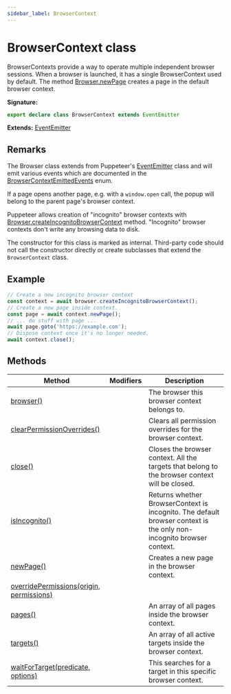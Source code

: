 ```yaml
---
sidebar_label: BrowserContext
---
```


# BrowserContext class

BrowserContexts provide a way to operate multiple independent browser sessions.
When a browser is launched, it has a single BrowserContext used by default. The
method [Browser.newPage](./puppeteer.browser.newpage.md) creates a page in the
default browser context.

**Signature:**

```typescript
export declare class BrowserContext extends EventEmitter
```

**Extends:** [EventEmitter](./puppeteer.eventemitter.md)

## Remarks

The Browser class extends from Puppeteer's
[EventEmitter](./puppeteer.eventemitter.md) class and will emit various events
which are documented in the
[BrowserContextEmittedEvents](./puppeteer.browsercontextemittedevents.md) enum.

If a page opens another page, e.g. with a `window.open` call, the popup will
belong to the parent page's browser context.

Puppeteer allows creation of "incognito" browser contexts with
[Browser.createIncognitoBrowserContext](./puppeteer.browser.createincognitobrowsercontext.md)
method. "Incognito" browser contexts don't write any browsing data to disk.

The constructor for this class is marked as internal. Third-party code should
not call the constructor directly or create subclasses that extend the
`BrowserContext` class.

## Example

```ts
// Create a new incognito browser context
const context = await browser.createIncognitoBrowserContext();
// Create a new page inside context.
const page = await context.newPage();
// ... do stuff with page ...
await page.goto('https://example.com');
// Dispose context once it's no longer needed.
await context.close();
```

## Methods

| Method                                                                                        | Modifiers | Description                                                                                                         |
| --------------------------------------------------------------------------------------------- | --------- | ------------------------------------------------------------------------------------------------------------------- |
| [browser()](./puppeteer.browsercontext.browser.md)                                            |           | The browser this browser context belongs to.                                                                        |
| [clearPermissionOverrides()](./puppeteer.browsercontext.clearpermissionoverrides.md)          |           | Clears all permission overrides for the browser context.                                                            |
| [close()](./puppeteer.browsercontext.close.md)                                                |           | Closes the browser context. All the targets that belong to the browser context will be closed.                      |
| [isIncognito()](./puppeteer.browsercontext.isincognito.md)                                    |           | Returns whether BrowserContext is incognito. The default browser context is the only non-incognito browser context. |
| [newPage()](./puppeteer.browsercontext.newpage.md)                                            |           | Creates a new page in the browser context.                                                                          |
| [overridePermissions(origin, permissions)](./puppeteer.browsercontext.overridepermissions.md) |           |                                                                                                                     |
| [pages()](./puppeteer.browsercontext.pages.md)                                                |           | An array of all pages inside the browser context.                                                                   |
| [targets()](./puppeteer.browsercontext.targets.md)                                            |           | An array of all active targets inside the browser context.                                                          |
| [waitForTarget(predicate, options)](./puppeteer.browsercontext.waitfortarget.md)              |           | This searches for a target in this specific browser context.                                                        |
